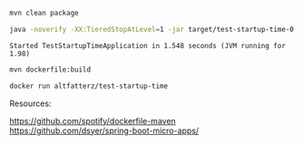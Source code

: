 ```bash
mvn clean package
```

```bash
java -noverify -XX:TieredStopAtLevel=1 -jar target/test-startup-time-0.0.1-SNAPSHOT.jar
```

```
Started TestStartupTimeApplication in 1.548 seconds (JVM running for 1.98)

```

```bash
mvn dockerfile:build

docker run altfatterz/test-startup-time
```



Resources:

https://github.com/spotify/dockerfile-maven
https://github.com/dsyer/spring-boot-micro-apps/